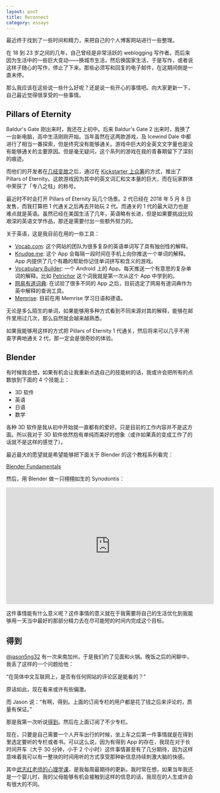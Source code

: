 ```yaml
---
layout: post
title: Reconnect
category: essays
---
```


最近终于找到了一些时间和精力，来把自己的个人博客网站进行一些整理。

在 18 到 23 岁之间的几年，自己曾经是非常活跃的 weblogging 写作者。而后来因为生活中的一些巨大变动——换城市生活，然后换国家生活，于是写作，或者说这样子随心的写作，停止了下来。那些必须写和回复的电子邮件，在这期间倒是一直未停。

那么我应该在这些说一些什么好呢？还是说一些开心的事情吧。向大家更新一下，自己最近觉得很享受的一些事情。

## Pillars of Eternity

Baldur's Gate 刚出来时，我还在上初中。后来 Baldur's Gate 2 出来时，我换了一台新电脑，高中生活刚刚开始。当年虽然在这两款游戏，及 Icewind Dale 中都进行了相当一番探索，但是终究没有能够通关。游戏中巨大的全英文文字量也是没有能够通关的主要原因。但是毫无疑问，这个系列的游戏在我的青春期留下了深刻的痕迹。

而他们的开发者在[几经变故](https://en.wikipedia.org/wiki/Obsidian_Entertainment)之后，通过在 [Kickstarter 上众筹](https://www.kickstarter.com/projects/obsidian/project-eternity)的方式，推出了 Pillars of Eternity。这款游戏因为其中的英文词汇和文本量的巨大，而在玩家群体中荣获了「专八之柱」的称号。

最近时不时会打开 Pillars of Eternity 玩几个场景。2 代已经在 2018 年 5 月 8 日发售，而我打算把 1 代通关之后再去开始玩 2 代。而通关的 1 代的最大动力也是难点就是英语。虽然已经在美国生活了几年，英语略有长进，但是如果要挑战比较艰深的英语文学作品，那还是需要付出一些额外努力的。

关于英语，这是我目前在用的一些工具：

- [Vocab.com](https://www.vocab.com/): 这个网站的团队为很多复杂的英语单词写了具有独创性的解释。
- [Knudge.me](http://knudge.me/): 这个 App 会每隔一段时间在手机上向你推送一个单词的解释。App 内提供了几个有趣的帮助你记住单词拼写和含义的游戏。
- [Vocabulary Builder](https://play.google.com/store/apps/details?id=com.rishabhk.vocabbuilder): 一个 Android 上的 App。每天推送一个有意思的复杂单词的解释。比如 [Petrichor](https://en.wikipedia.org/wiki/Petrichor) 这个词我就是第一次从这个 App 中学到的。
- [网易有道词典](http://itunes.apple.com/cn/app/id353115739?mt=8): 在试验了很多不同的 App 之后，目前选定了网易有道词典作为英中解释的查询工具。
- [Memrise](https://www.memrise.com/): 目前在用 Memrise 学习日语和德语。

无论是多么陌生的单词，如果能够用多种方式看到不同来源对其的解释，能够在邮件里用过几次，那么自然就会越来越熟悉。

如果我能够用这样的方式把 Pillars of Eternity 1 代通关，然后将来可以几乎不用查字典地通关 2 代，那一定会是很奇妙的体验。

## Blender

有时候我会想，如果有机会让我重新点选自己的技能树的话，我或许会把所有的点数放到下面的 4 个技能上：

- 3D 软件
- 英语
- 日语
- 数学

各种 3D 软件是我从初中开始就一直都有的爱好。只是目前的工作内容并不是这方面。所以我对于 3D 软件依然抱有单纯而美好的想象（或许如果真的变成工作了的话就不是这样的感觉了）。

最近最大的愿望就是希望能够把下面关于 Blender 的这个教程系列看完：

[Blender Fundamentals](https://www.youtube.com/playlist?list=PLa1F2ddGya_8V90Kd5eC5PeBjySbXWGK1)

然后，用 Blender 做一只栩栩如生的 Synodontis：

<div class="video-responsive"><iframe width="560" height="315" src="https://www.youtube.com/embed/HOAyJJb0gqw" frameborder="0" allow="autoplay; encrypted-media" allowfullscreen></iframe></div>

这件事情能有什么意义呢？这件事情的意义就在于我需要将自己的生活优化到我能够用一天当中最好的那部分精力去在尽可能短的时间内完成这个目标。

## 得到

[@jason5ng32](https://twitter.com/jason5ng32) 有一次来南加州，于是我们约了见面和火锅。晚饭之后的闲聊中，我丢了这样的一个问题给他：

“在简体中文互联网上，是否有任何网站的评论区是能看的？”

原话如此，现在看来或许有些偏激。

而 Jason 说：“有啊，得到。上面的订阅专栏的用户都是花了钱之后来评论的，质量有保证。”

那是我第一次听说[得到](https://www.igetget.com/)。然后在上面订阅了不少专栏。

现在，只要是自己需要一个人开车出行的时候，坐上车之后第一件事情就是在得到里选定要听的专栏或者书。可以这么说，因为有得到 App 的存在，我现在对于长时间开车（大于 30 分钟，小于 2 个小时）这件事情甚至有了几分期待，因为这样意味着我可以有一整块的时间用听的方式享受那种新信息持续刺激大脑的快感。

其中[武志红老师的心理学课](https://m.igetget.com/share/column/cid/34)，是我每周最期待的更新。我时常在想，如果当年我还是一个婴儿时，我的父母能够有机会接触到这样的信息的话，我现在的人生或许会有很大的不同。